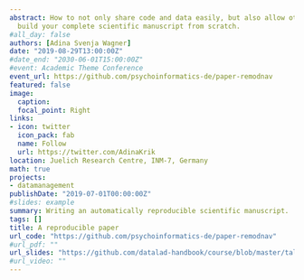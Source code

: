 ```yaml
---
abstract: How to not only share code and data easily, but also allow others to
  build your complete scientific manuscript from scratch.
#all_day: false
authors: [Adina Svenja Wagner]
date: "2019-08-29T13:00:00Z"
#date_end: "2030-06-01T15:00:00Z"
#event: Academic Theme Conference
event_url: https://github.com/psychoinformatics-de/paper-remodnav
featured: false
image:
  caption:
  focal_point: Right
links:
- icon: twitter
  icon_pack: fab
  name: Follow
  url: https://twitter.com/AdinaKrik
location: Juelich Research Centre, INM-7, Germany
math: true
projects:
- datamanagement
publishDate: "2019-07-01T00:00:00Z"
#slides: example
summary: Writing an automatically reproducible scientific manuscript.
tags: []
title: A reproducible paper
url_code: "https://github.com/psychoinformatics-de/paper-remodnav"
#url_pdf: ""
url_slides: "https://github.com/datalad-handbook/course/blob/master/talks/PDFs/reproduciblepaper_INM7seminar_wagner.pdf"
#url_video: ""
---
```

